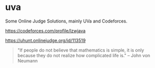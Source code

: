 # uva

Some Online Judge Solutions, mainly UVa and Codeforces.

https://codeforces.com/profile/lzwjava

https://uhunt.onlinejudge.org/id/113519


> "If people do not believe that mathematics is simple, it is only because they do not realize how complicated life is." – John von Neumann
